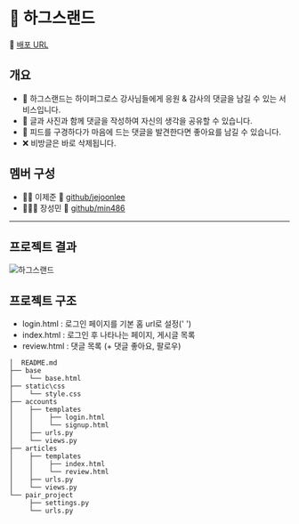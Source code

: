 
# 💬 하그스랜드

🔗 [배포 URL](https://obscure-beach-88684.herokuapp.com/)

## 개요

- 🎠 하그스랜드는 하이퍼그로스 강사님들에게 응원 & 감사의 댓글을 남길 수 있는 서비스입니다.
- 🔮 글과 사진과 함께 댓글을 작성하여 자신의 생각을 공유할 수 있습니다.
- 💖 피드를 구경하다가 마음에 드는 댓글을 발견한다면 좋아요를 남길 수 있습니다.
- ❌ 비방글은 바로 삭제됩니다.

## 멤버 구성

- 🙋‍♂️ 이제준 🔗 [github/jejoonlee](https://github.com/jejoonlee)
- 🙋🏻‍♂️ 장성민 🔗 [github/min486](https://github.com/min486)

<hr>

## 프로젝트 결과

![하그스랜드](README.assets/하그스랜드.gif)

## 프로젝트 구조

- login.html : 로그인 페이지를 기본 홈 url로 설정(' ')
- index.html : 로그인 후 나타나는 페이지, 게시글 목록
- review.html : 댓글 목록 (+ 댓글 좋아요, 팔로우)

```
│  README.md
├── base
│    └── base.html
├── static\css
│    └── style.css
├── accounts
│    ├── templates
│    │    ├── login.html
│    │    └── signup.html
│    ├── urls.py
│    └── views.py
├── articles
│    ├── templates
│    │    ├── index.html
│    │    └── review.html
│    ├── urls.py
│    └── views.py
└── pair_project
     ├── settings.py
     └── urls.py
```

